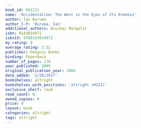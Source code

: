 ```yaml
---
book_id: 661211
name: 'Occidentalism: The West in the Eyes of Its Enemies'
author: Ian Buruma
author_l-f: 'Buruma, Ian'
additional_authors: Avishai Margalit
isbn: 0143034871
isbn13: 9780143034872
my_rating: 0
average_rating: 3.51
publisher: Penguin Books
binding: Paperback
number_of_pages: 176
year_published: 2005
original_publication_year: 2004
date_added: '2/28/2017'
bookshelves: altright
bookshelves_with_positions: 'altright (#221)'
exclusive_shelf: read
read_count: 0
owned_copies: 0
price: 0
layout: book
categories: altright
tags: altright
---
```

